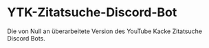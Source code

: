 # YTK-Zitatsuche-Discord-Bot
Die von Null an überarbeitete Version des YouTube Kacke Zitatsuche Discord Bots.
